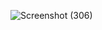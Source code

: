
![Screenshot (306)](https://user-images.githubusercontent.com/67545874/165879577-9a07d6c8-efb4-4e53-ab00-d7159840f2eb.png)
